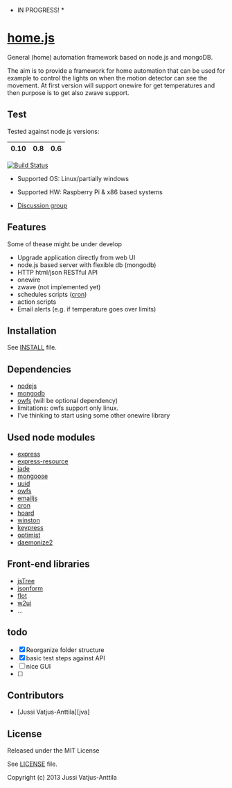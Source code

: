 * IN PROGRESS! *

[home.js](http://jupe.github.io/home.js/)
=======

General (home) automation framework based on node.js and mongoDB. 

The aim is to provide a framework for home automation that can be used for example to control the lights on when the motion detector can see the movement. At first version will support onewire for get temperatures and then purpose is to get also zwave support.

## Test

Tested against node.js versions: 

| 0.10      | 0.8      | 0.6 | 
|  --- | --- |--- |

[![Build Status](https://travis-ci.org/jupe/home.js.png?branch=master)](https://travis-ci.org/jupe/home.js)

 * Supported OS: Linux/partially windows
 * Supported HW: Raspberry Pi & x86 based systems

* [Discussion group](http://groups.google.com/group/node-home-automation)

## Features
Some of thease might be under develop
 * Upgrade application directly from web UI
 * node.js based server with flexible db (mongodb)
 * HTTP html/json RESTful API
 * onewire
 * zwave (not implemented yet)
 * schedules scripts ([cron](https://npmjs.org/package/cron))
 * action scripts
 * Email alerts (e.g. if temperature goes over limits)

## Installation

See [INSTALL](https://github.com/jupe/home.js/blob/master/INSTALL.md) file.

## Dependencies
* [nodejs](www.nodejs.org)
* [mongodb](mongodb.org)
* [owfs](www.owfs.org)  (will be optional dependency)
 * limitations: owfs support only linux.
  * I've thinking to start using some other onewire library


## Used node modules
 * [express](http://expressjs.com/)
 * [express-resource](https://github.com/visionmedia/express-resource)
 * [jade](http://jade-lang.com/)
 * [mongoose](http://mongoosejs.com/)
 * [uuid](https://github.com/broofa/node-uuid)
 * [owfs](https://npmjs.org/package/owf)
 * [emailjs](https://npmjs.org/package/emailjs)
 * [cron](https://npmjs.org/package/cron)
 * [hoard](https://github.com/cgbystrom/hoard)
 * [winston](https://npmjs.org/package/winston)
 * [keypress](https://npmjs.org/package/keypress)
 * [optimist](https://npmjs.org/package/optimist)
 * [daemonize2](https://npmjs.org/package/daemonize2)


## Front-end libraries
 * [jsTree](http://www.jstree.com)
 * [jsonform](https://github.com/joshfire/jsonform)
 * [flot](http://www.flotcharts.org/)
 * [w2ui](http://w2ui.com/)
 * ...

## todo
- [x] Reorganize folder structure
- [x] basic test steps against API
- [ ] nice GUI
- [ ] 

## Contributors

* [Jussi Vatjus-Anttila][jva]

## License


Released under the MIT License

See [LICENSE](https://github.com/jupe/home.js/blob/master/LICENSE) file.

Copyright (c) 2013 Jussi Vatjus-Anttila
